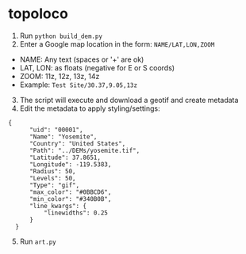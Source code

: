 # topoloco

1. Run `python build_dem.py`
2. Enter a Google map location in the form: `NAME/LAT,LON,ZOOM`
-  NAME: Any text (spaces or '+' are ok)
-  LAT, LON: as floats (negative for E or S coords)
-  ZOOM: 11z, 12z, 13z, 14z
-  Example: `Test Site/30.37,9.05,13z`
3. The script will execute and download a geotif and create metadata
4. Edit the metadata to apply styling/settings:
```
{
      "uid": "00001",
      "Name": "Yosemite",
      "Country": "United States",
      "Path": "../DEMs/yosemite.tif",
      "Latitude": 37.8651,
      "Longitude": -119.5383,
      "Radius": 50,
      "Levels": 50,
      "Type": "gif",
      "max_color": "#0BBCD6",
      "min_color": "#340B0B",
      "line_kwargs": {
          "linewidths": 0.25
      }
  }
  ```
5. Run `art.py`
